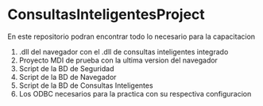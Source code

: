 # ConsultasInteligentesProject
En este repositorio podran encontrar todo lo necesario para la capacitacion
  1. .dll del navegador con el .dll de consultas inteligentes integrado
  2. Proyecto MDI de prueba con la ultima version del navegador
  3. Script de la BD de Seguridad
  4. Script de la BD de Navegador
  5. Script de la BD de Consultas Inteligentes
  6. Los ODBC necesarios para la practica con su respectiva configuracion

